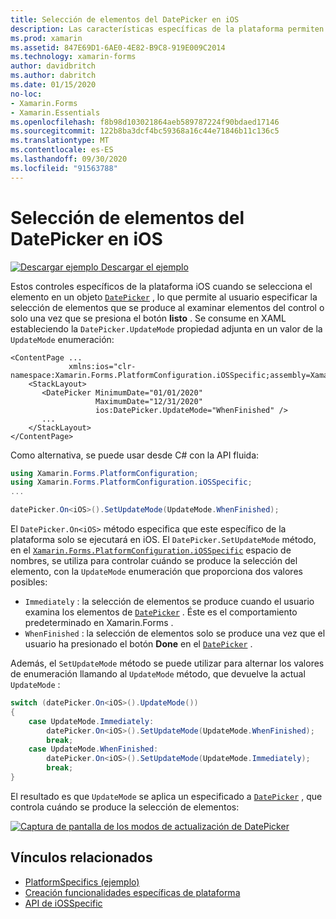 ```yaml
---
title: Selección de elementos del DatePicker en iOS
description: Las características específicas de la plataforma permiten consumir funcionalidad que solo está disponible en una plataforma específica, sin necesidad de implementar representadores o efectos personalizados. En este artículo se explica cómo consumir el específico de la plataforma iOS que controla cuándo se produce la selección de elementos en un DatePicker.
ms.prod: xamarin
ms.assetid: 847E69D1-6AE0-4E82-B9C8-919E009C2014
ms.technology: xamarin-forms
author: davidbritch
ms.author: dabritch
ms.date: 01/15/2020
no-loc:
- Xamarin.Forms
- Xamarin.Essentials
ms.openlocfilehash: f8b98d103021864aeb589787224f90bdaed17146
ms.sourcegitcommit: 122b8ba3dcf4bc59368a16c44e71846b11c136c5
ms.translationtype: MT
ms.contentlocale: es-ES
ms.lasthandoff: 09/30/2020
ms.locfileid: "91563788"
---
```

# <a name="datepicker-item-selection-on-ios"></a>Selección de elementos del DatePicker en iOS

[![Descargar ejemplo](~/media/shared/download.png) Descargar el ejemplo](https://docs.microsoft.com/samples/xamarin/xamarin-forms-samples/userinterface-platformspecifics)

Estos controles específicos de la plataforma iOS cuando se selecciona el elemento en un objeto [`DatePicker`](xref:Xamarin.Forms.DatePicker) , lo que permite al usuario especificar la selección de elementos que se produce al examinar elementos del control o solo una vez que se presiona el botón **listo** . Se consume en XAML estableciendo la `DatePicker.UpdateMode` propiedad adjunta en un valor de la `UpdateMode` enumeración:

```xaml
<ContentPage ...
             xmlns:ios="clr-namespace:Xamarin.Forms.PlatformConfiguration.iOSSpecific;assembly=Xamarin.Forms.Core">
    <StackLayout>
       <DatePicker MinimumDate="01/01/2020"
                   MaximumDate="12/31/2020"
                   ios:DatePicker.UpdateMode="WhenFinished" />
       ...
    </StackLayout>
</ContentPage>
```

Como alternativa, se puede usar desde C# con la API fluida:

```csharp
using Xamarin.Forms.PlatformConfiguration;
using Xamarin.Forms.PlatformConfiguration.iOSSpecific;
...

datePicker.On<iOS>().SetUpdateMode(UpdateMode.WhenFinished);
```

El `DatePicker.On<iOS>` método especifica que este específico de la plataforma solo se ejecutará en iOS. El `DatePicker.SetUpdateMode` método, en el [`Xamarin.Forms.PlatformConfiguration.iOSSpecific`](xref:Xamarin.Forms.PlatformConfiguration.iOSSpecific) espacio de nombres, se utiliza para controlar cuándo se produce la selección del elemento, con la `UpdateMode` enumeración que proporciona dos valores posibles:

- `Immediately` : la selección de elementos se produce cuando el usuario examina los elementos de [`DatePicker`](xref:Xamarin.Forms.DatePicker) . Éste es el comportamiento predeterminado en Xamarin.Forms .
- `WhenFinished` : la selección de elementos solo se produce una vez que el usuario ha presionado el botón **Done** en el [`DatePicker`](xref:Xamarin.Forms.DatePicker) .

Además, el `SetUpdateMode` método se puede utilizar para alternar los valores de enumeración llamando al `UpdateMode` método, que devuelve la actual `UpdateMode` :

```csharp
switch (datePicker.On<iOS>().UpdateMode())
{
    case UpdateMode.Immediately:
        datePicker.On<iOS>().SetUpdateMode(UpdateMode.WhenFinished);
        break;
    case UpdateMode.WhenFinished:
        datePicker.On<iOS>().SetUpdateMode(UpdateMode.Immediately);
        break;
}
```

El resultado es que `UpdateMode` se aplica un especificado a [`DatePicker`](xref:Xamarin.Forms.DatePicker) , que controla cuándo se produce la selección de elementos:

[![Captura de pantalla de los modos de actualización de DatePicker](datepicker-selection-images/datepicker-updatemode.png "Específico de la plataforma DatePicker UpdateMode")](datepicker-selection-images/datepicker-updatemode-large.png#lightbox "Específico de la plataforma DatePicker UpdateMode")

## <a name="related-links"></a>Vínculos relacionados

- [PlatformSpecifics (ejemplo)](/samples/xamarin/xamarin-forms-samples/userinterface-platformspecifics)
- [Creación funcionalidades específicas de plataforma](~/xamarin-forms/platform/platform-specifics/index.md#creating-platform-specifics)
- [API de iOSSpecific](xref:Xamarin.Forms.PlatformConfiguration.iOSSpecific)